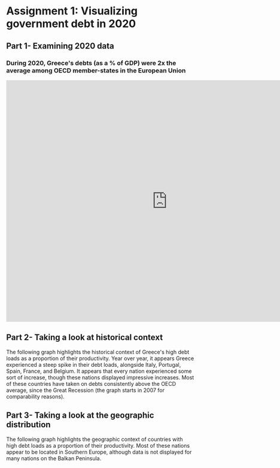 # Assignment 1: Visualizing government debt in 2020

## Part 1- Examining 2020 data
### During 2020, Greece's debts (as a % of GDP) were 2x the average among OECD member-states in the European Union 

<iframe 
        src="https://data.oecd.org/chart/6Obi" 
        width="860" height="645" 
        style="border: 0" 
        mozallowfullscreen="true" 
        webkitallowfullscreen="true" 
        allowfullscreen="true"
        ><a 
            href="https://data.oecd.org/chart/6Obi" 
            target="_blank">OECD Chart: General government debt, Total, % of GDP, Annual, 2020
        </a
></iframe>

## Part 2- Taking a look at historical context
The following graph highlights the historical context of Greece's high debt loads as a proportion of their productivity. Year over year, it appears Greece experienced a steep spike in their debt loads, alongside Italy, Portugal, Spain, France, and Belgium. It appears that every nation experienced some sort of increase, though these nations displayed impressive increases. Most of these countries have taken on debts consistently above the OECD average, since the Great Recession (the graph starts in 2007 for comparability reasons).
<div class="flourish-embed flourish-chart" data-src="visualisation/11148552"><script src="https://public.flourish.studio/resources/embed.js"></script></div>

## Part 3- Taking a look at the geographic distribution
The following graph highlights the geographic context of countries with high debt loads as a proportion of their productivity. Most of these nations appear to be located in Southern Europe, although data is not displayed for many nations on the Balkan Peninsula.
<div class="flourish-embed flourish-map" data-src="visualisation/11152264"><script src="https://public.flourish.studio/resources/embed.js"></script></div>
